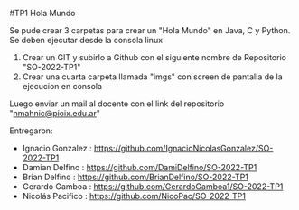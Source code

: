 #TP1 Hola Mundo

Se pude crear 3 carpetas para crear un "Hola Mundo" en Java, C y Python.
Se deben ejecutar desde la consola linux

1. Crear un GIT y subirlo a Github con el siguiente nombre de Repositorio "SO-2022-TP1"
2. Crear una cuarta carpeta llamada "imgs" con screen de pantalla de la ejecucion en consola

Luego enviar un mail al docente con el link del repositorio "nmahnic@pioix.edu.ar"

Entregaron:
- Ignacio Gonzalez : https://github.com/IgnacioNicolasGonzalez/SO-2022-TP1
- Damian Delfino : https://github.com/DamiDelfino/SO-2022-TP1
- Brian Delfino : https://github.com/BrianDelfino/SO-2022-TP1
- Gerardo Gamboa : https://github.com/GerardoGamboa1/SO-2022-TP1
- Nicolás Pacifico : https://github.com/NicoPac/SO-2022-TP1